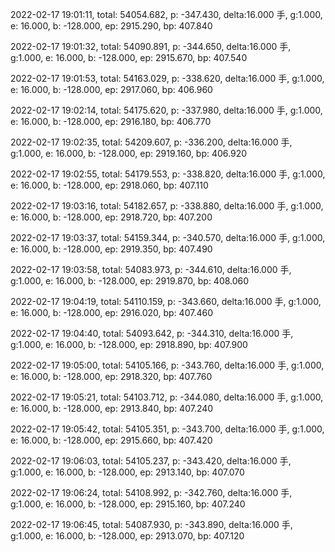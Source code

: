2022-02-17 19:01:11, total: 54054.682, p: -347.430, delta:16.000 手, g:1.000, e: 16.000, b: -128.000, ep: 2915.290, bp: 407.840

2022-02-17 19:01:32, total: 54090.891, p: -344.650, delta:16.000 手, g:1.000, e: 16.000, b: -128.000, ep: 2915.670, bp: 407.540

2022-02-17 19:01:53, total: 54163.029, p: -338.620, delta:16.000 手, g:1.000, e: 16.000, b: -128.000, ep: 2917.060, bp: 406.960

2022-02-17 19:02:14, total: 54175.620, p: -337.980, delta:16.000 手, g:1.000, e: 16.000, b: -128.000, ep: 2916.180, bp: 406.770

2022-02-17 19:02:35, total: 54209.607, p: -336.200, delta:16.000 手, g:1.000, e: 16.000, b: -128.000, ep: 2919.160, bp: 406.920

2022-02-17 19:02:55, total: 54179.553, p: -338.820, delta:16.000 手, g:1.000, e: 16.000, b: -128.000, ep: 2918.060, bp: 407.110

2022-02-17 19:03:16, total: 54182.657, p: -338.880, delta:16.000 手, g:1.000, e: 16.000, b: -128.000, ep: 2918.720, bp: 407.200

2022-02-17 19:03:37, total: 54159.344, p: -340.570, delta:16.000 手, g:1.000, e: 16.000, b: -128.000, ep: 2919.350, bp: 407.490

2022-02-17 19:03:58, total: 54083.973, p: -344.610, delta:16.000 手, g:1.000, e: 16.000, b: -128.000, ep: 2919.870, bp: 408.060

2022-02-17 19:04:19, total: 54110.159, p: -343.660, delta:16.000 手, g:1.000, e: 16.000, b: -128.000, ep: 2916.020, bp: 407.460

2022-02-17 19:04:40, total: 54093.642, p: -344.310, delta:16.000 手, g:1.000, e: 16.000, b: -128.000, ep: 2918.890, bp: 407.900

2022-02-17 19:05:00, total: 54105.166, p: -343.760, delta:16.000 手, g:1.000, e: 16.000, b: -128.000, ep: 2918.320, bp: 407.760

2022-02-17 19:05:21, total: 54103.712, p: -344.080, delta:16.000 手, g:1.000, e: 16.000, b: -128.000, ep: 2913.840, bp: 407.240

2022-02-17 19:05:42, total: 54105.351, p: -343.700, delta:16.000 手, g:1.000, e: 16.000, b: -128.000, ep: 2915.660, bp: 407.420

2022-02-17 19:06:03, total: 54105.237, p: -343.420, delta:16.000 手, g:1.000, e: 16.000, b: -128.000, ep: 2913.140, bp: 407.070

2022-02-17 19:06:24, total: 54108.992, p: -342.760, delta:16.000 手, g:1.000, e: 16.000, b: -128.000, ep: 2915.160, bp: 407.240

2022-02-17 19:06:45, total: 54087.930, p: -343.890, delta:16.000 手, g:1.000, e: 16.000, b: -128.000, ep: 2913.070, bp: 407.120